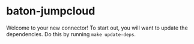 # baton-jumpcloud
Welcome to your new connector! To start out, you will want to update the dependencies.
Do this by running `make update-deps`.